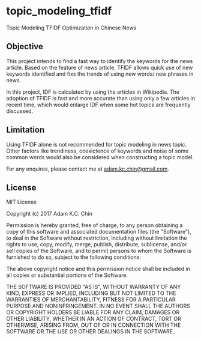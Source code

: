 # topic_modeling_tfidf
Topic Modeling TFIDF Optimization in Chinese News


Objective
---------------------------------------------
This project intends to find a fast way to identify the keywords for the news article. Based on the feature of news article, TFIDF allows quick use of new keywords identified and fixs the trends of using new words/ new phrases in news. 

In this project, IDF is calculated by using the articles in Wikipedia. The adoption of TFIDF is fast and more accurate than using only a few articles in recent time, which would enlarge IDF when some hot topics are frequently discussed.



Limitation
---------------------------------------------
Using TFIDF alone is not recommended for topic modeling in news topic. Other factors like trendiness, coexictence of keywords and noise of some common words would also be considered when constructing a topic model. 


For any enquires, please contact me at adam.kc.chin@gmail.com. 






















License
----------------------------------------------
MIT License

Copyright (c) 2017 Adam K.C. Chin

Permission is hereby granted, free of charge, to any person obtaining a copy
of this software and associated documentation files (the "Software"), to deal
in the Software without restriction, including without limitation the rights
to use, copy, modify, merge, publish, distribute, sublicense, and/or sell
copies of the Software, and to permit persons to whom the Software is
furnished to do so, subject to the following conditions:

The above copyright notice and this permission notice shall be included in all
copies or substantial portions of the Software.

THE SOFTWARE IS PROVIDED "AS IS", WITHOUT WARRANTY OF ANY KIND, EXPRESS OR
IMPLIED, INCLUDING BUT NOT LIMITED TO THE WARRANTIES OF MERCHANTABILITY,
FITNESS FOR A PARTICULAR PURPOSE AND NONINFRINGEMENT. IN NO EVENT SHALL THE
AUTHORS OR COPYRIGHT HOLDERS BE LIABLE FOR ANY CLAIM, DAMAGES OR OTHER
LIABILITY, WHETHER IN AN ACTION OF CONTRACT, TORT OR OTHERWISE, ARISING FROM,
OUT OF OR IN CONNECTION WITH THE SOFTWARE OR THE USE OR OTHER DEALINGS IN THE
SOFTWARE.
